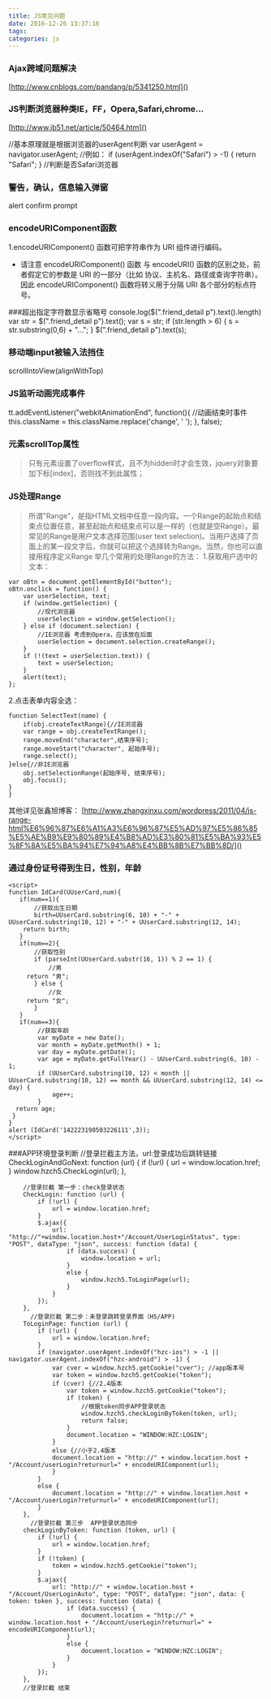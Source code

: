 ```yaml
---
title: JS常见问题
date: 2016-12-26 13:37:16
tags:
categories: js
---
```


### Ajax跨域问题解决
[http://www.cnblogs.com/pandang/p/5341250.html]()

### JS判断浏览器种类IE，FF，Opera,Safari,chrome...
[http://www.jb51.net/article/50464.htm]()

//基本原理就是根据浏览器的userAgent判断
var userAgent = navigator.userAgent; 
//例如：
if (userAgent.indexOf("Safari") > -1) {
        return "Safari";
} //判断是否Safari浏览器

### 警告，确认，信息输入弹窗
alert confirm prompt

### encodeURIComponent函数
1.encodeURIComponent() 函数可把字符串作为 URI 组件进行编码。
* 请注意 encodeURIComponent() 函数 与 encodeURI() 函数的区别之处，前者假定它的参数是 URI 的一部分（比如        协议、主机名、路径或查询字符串）。因此 encodeURIComponent() 函数将转义用于分隔 URI 各个部分的标点符号。

###超出指定字符数显示省略号
console.log($(".friend_detail p").text().length)
    var str = $(".friend_detail p").text();
    var s = str;
    if (str.length > 6) {
        s = str.substring(0,6) + "...";
    }
    $(".friend_detail p").text(s);

### 移动端input被输入法挡住
scrollIntoView(alignWithTop)

### JS监听动画完成事件
tt.addEventListener("webkitAnimationEnd", function(){ //动画结束时事件 
this.className = this.className.replace('change', ' '); 
}, false); 

### 元素scrollTop属性
> 只有元素设置了overflow样式，且不为hidden时才会生效，jquery对象要加下标[index]，否则找不到此属性；

### JS处理Range
>所谓"Range"，是指HTML文档中任意一段内容。一个Range的起始点和结束点位置任意，甚至起始点和结束点可以是一样的（也就是空Range）。最常见的Range是用户文本选择范围(user text selection)。当用户选择了页面上的某一段文字后，你就可以把这个选择转为Range。当然，你也可以直接用程序定义Range
>举几个常用的处理Range的方法：
1.获取用户选中的文本：
```
var oBtn = document.getElementById("button");
oBtn.onclick = function() {
    var userSelection, text;
    if (window.getSelection) { 
        //现代浏览器
        userSelection = window.getSelection();
    } else if (document.selection) { 
        //IE浏览器 考虑到Opera，应该放在后面
        userSelection = document.selection.createRange();
    }
    if (!(text = userSelection.text)) {
        text = userSelection;
    }
    alert(text);
};
```
2.点击表单内容全选：
```
function SelectText(name) {
	if(obj.createTextRange){//IE浏览器
    var range = obj.createTextRange();              
    range.moveEnd("character",结束序号);
    range.moveStart("character", 起始序号);
    range.select();
}else{//非IE浏览器
    obj.setSelectionRange(起始序号, 结束序号);
    obj.focus();
}
}
```
其他详见张鑫旭博客：
[http://www.zhangxinxu.com/wordpress/2011/04/js-range-html%E6%96%87%E6%A1%A3%E6%96%87%E5%AD%97%E5%86%85%E5%AE%B9%E9%80%89%E4%B8%AD%E3%80%81%E5%BA%93%E5%8F%8A%E5%BA%94%E7%94%A8%E4%BB%8B%E7%BB%8D/]()

### 通过身份证号得到生日，性别，年龄
```
<script>
function IdCard(UUserCard,num){
   if(num==1){
       //获取出生日期
       birth=UUserCard.substring(6, 10) + "-" + UUserCard.substring(10, 12) + "-" + UUserCard.substring(12, 14);
    return birth;
   }
   if(num==2){
       //获取性别
       if (parseInt(UUserCard.substr(16, 1)) % 2 == 1) {
           //男
     return "男";
       } else {
           //女
     return "女";
       }
   }
   if(num==3){
        //获取年龄
        var myDate = new Date();
        var month = myDate.getMonth() + 1;
        var day = myDate.getDate();
        var age = myDate.getFullYear() - UUserCard.substring(6, 10) - 1;
        if (UUserCard.substring(10, 12) < month || UUserCard.substring(10, 12) == month && UUserCard.substring(12, 14) <= day) {
            age++;
        }
  return age;
 }
}
alert (IdCard('142223198503226111',3));
</script>
```

###APP环境登录判断
        //登录拦截主方法，url:登录成功后跳转链接
        CheckLoginAndGoNext: function (url) {
            if (!url) {
                url = window.location.href;
            }
            window.hzch5.CheckLogin(url);
        },

        //登录拦截 第一步：check登录状态
        CheckLogin: function (url) {
            if (!url) {
                url = window.location.href;
            }
            $.ajax({
                url: "http://"+window.location.host+"/Account/UserLoginStatus", type: "POST", dataType: "json", success: function (data) {
                    if (data.success) {
                        window.location = url;
                    }
                    else {
                        window.hzch5.ToLoginPage(url);
                    }
                }
            });
        },
          //登录拦截 第二步：未登录跳转登录界面（H5/APP)
        ToLoginPage: function (url) {
            if (!url) {
                url = window.location.href;
            }
            if (navigator.userAgent.indexOf("hzc-ios") > -1 || navigator.userAgent.indexOf("hzc-android") > -1) {
                var cver = window.hzch5.getCookie("cver"); //app版本号
                var token = window.hzch5.getCookie("token");
                if (cver) {//2.4版本
                    var token = window.hzch5.getCookie("token");
                    if (token) {
                        //根据token同步APP登录状态
                        window.hzch5.checkLoginByToken(token, url);
                        return false;
                    }
                    document.location = "WINDOW:HZC:LOGIN";                   
                }
                else {//小于2.4版本
                document.location = "http://" + window.location.host + "/Account/userLogin?returnurl=" + encodeURIComponent(url);
                }
            }
            else {
                document.location = "http://" + window.location.host + "/Account/userLogin?returnurl=" + encodeURIComponent(url);
            }
        },
          //登录拦截 第三步  APP登录状态同步
        checkLoginByToken: function (token, url) {
            if (!url) {
                url = window.location.href;
            }
            if (!token) {
                token = window.hzch5.getCookie("token");
            }
            $.ajax({
                url: "http://" + window.location.host + "/Account/UserLoginAuto", type: "POST", dataType: "json", data: { token: token }, success: function (data) {
                    if (data.success) {
                        document.location = "http://" + window.location.host + "/Account/userLogin?returnurl=" + encodeURIComponent(url);
                    }
                    else {                      
                        document.location = "WINDOW:HZC:LOGIN";
                    }
                }
            });
        },
        //登录拦截 结束
